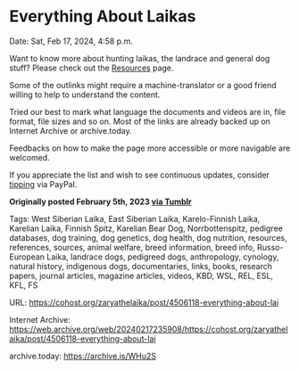 # Everything About Laikas

Date: Sat, Feb 17, 2024, 4:58 p.m.

Want to know more about hunting laikas, the landrace and general dog stuff? Please check out the [Resources](https://cohost.org/zaryathelaika/post/4503096-resources) page.

Some of the outlinks might require a machine-translator or a good friend willing to help to understand the content.

Tried our best to mark what language the documents and videos are in, file format, file sizes and so on. Most of the links are already backed up on Internet Archive or archive.today.

Feedbacks on how to make the page more accessible or more navigable are welcomed.

If you appreciate the list and wish to see continuous updates, consider [tipping](https://href.li/?https://www.paypal.me/bglamours) via PayPal.

**Originally posted February 5th, 2023 [via Tumblr](https://zaryathelaika.tumblr.com/post/708438861266780160/everything-about-laikas)**

Tags: West Siberian Laika, East Siberian Laika, Karelo-Finnish Laika, Karelian Laika, Finnish Spitz, Karelian Bear Dog, Norrbottenspitz, pedigree databases, dog training, dog genetics, dog health, dog nutrition, resources, references, sources, animal welfare, breed information, breed info, Russo-European Laika, landrace dogs, pedigreed dogs, anthropology, cynology, natural history, indigenous dogs, documentaries, links, books, research papers, journal articles, magazine articles, videos, KBD, WSL, REL, ESL, KFL, FS

URL: https://cohost.org/zaryathelaika/post/4506118-everything-about-lai

Internet Archive: https://web.archive.org/web/20240217235908/https://cohost.org/zaryathelaika/post/4506118-everything-about-lai

archive.today: https://archive.is/WHu2S
